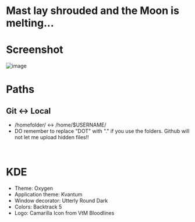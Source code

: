 # Mast lay shrouded and the Moon is melting...

# Screenshot
![image](https://github.com/user-attachments/assets/5355cff7-0a87-40b7-ad54-b4a4c8e95cfa)
<br />

# Paths
## Git <-> Local
- /homefolder/ <-> /home/$USERNAME/
- DO remember to replace "DOT" with "." if you use the folders. Github will not let me upload hidden files!!

<br />

# KDE
- Theme: Oxygen
- Application theme: Kvantum
- Window decorator: Utterly Round Dark
- Colors: Backtrack 5
- Logo: Camarilla Icon from VtM Bloodlines
<br />
